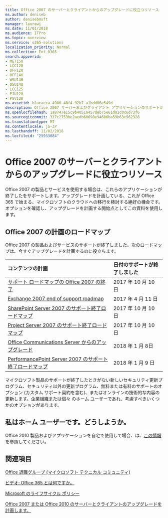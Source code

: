 ```yaml
---
title: Office 2007 のサーバーとクライアントからのアップグレードに役立つリソース
ms.author: deniseb
author: denisebmsft
manager: laurawi
ms.date: 11/01/2018
ms.audience: ITPro
ms.topic: overview
ms.service: o365-solutions
localization_priority: Normal
ms.collection: Ent_O365
search.appverid:
- MET150
- LCC120
- OFF120
- OFF140
- WSU140
- OSU140
- LCC125
- PJU120
- PSV120
ms.assetid: b2acaeca-4986-40f4-92b7-a1bdd06e549d
description: Office 2007 サーバーおよびクライアント アプリケーションのサポートがすぐに終了して、カスタム サポート契約をご利用いただけません。今すぐアップグレードの計画を開始するのにには、この資料を使用します。
ms.openlocfilehash: 1a8747e15c9b4051a457deb75e61d02c0c6d73f6
ms.sourcegitcommit: 317c2753be2aedb60698e94606ba59b63c962328
ms.translationtype: MT
ms.contentlocale: ja-JP
ms.lasthandoff: 11/02/2018
ms.locfileid: "25933084"
---
```

# <a name="resources-to-help-you-upgrade-from-office-2007-servers-and-clients"></a>Office 2007 のサーバーとクライアントからのアップグレードに役立つリソース

Office 2007 の製品とサービスを使用する場合は、これらのアプリケーションが終了したをサポートします。アップグレードを計画している、これが Office 365 で始まる、マイクロソフトのクラウドへの移行を検討する絶好の機会です。オプションを確認し、アップグレードを計画する開始点としてこの資料を使用します。
      
## <a name="office-2007-planning-roadmaps"></a>Office 2007 の計画のロードマップ
  
Office 2007 の製品およびサービスのサポートが終了しました。次のロードマップは、今すぐアップグレードを計画するのに役立ちます。

|**コンテンツの計画**|**日付のサポートが終了しました**|
|:-----|:-----|
|[サポート ロードマップの Office 2007 の終了](https://docs.microsoft.com/DeployOffice/office-2007-end-support-roadmap) <br/> |2017 年 10 月 10 日  <br/> |
|[Exchange 2007 end of support roadmap](exchange-2007-end-of-support.md) <br/> |2017 年 4 月 11 日  <br/> |
|[SharePoint Server 2007 のサポート終了ロードマップ](sharepoint-2007-end-of-support.md) <br/> |2017 年 10 月 10 日  <br/> |
|[Project Server 2007 のサポート終了ロードマップ](project-server-2007-end-of-support.md) <br/> |2017 年 10 月 10 日  <br/> |
|[Office Communications Server からのアップグレード](https://docs.microsoft.com/SkypeForBusiness/plan-your-deployment/upgrade) <br/> |2018 年 1 月 8日  <br/> |
|[PerformancePoint Server 2007 のサポート終了ロードマップ](pps-2007-end-of-support.md) <br/> |2018 年 1 月 9 日  <br/> |
   
マイクロソフト製品のサポートが終了したときがない新しいセキュリティ更新プログラム、セキュリティ以外の更新プログラム、無料または有料のサポートのオプション (カスタム サポート契約を含む)、またはオンラインの技術的な内容の更新します。企業組織または個々 のホーム ユーザーであれ、考慮すべきいくつかのオプションがあります。

## <a name="im-a-home-user-what-do-i-do"></a>私はホーム ユーザーです。どうしようか。

Office 2010 製品およびアプリケーションを自宅で使用して場合、は、[この情報](plan-upgrade-previous-versions-office.md#im-a-home-user-what-do-i-do)を参照してください。
     
## <a name="related-topics"></a>関連項目

[Office 退職グループ (マイクロソフト テクニカル コミュニティ)](https://go.microsoft.com/fwlink/?linkid=842065)
  
[ビデオ: Office 365 とは何ですか。](https://support.office.com/article/847caf12-2589-452c-8aca-1c009797678b.aspx)
  
[Microsoft のライフサイクル ポリシー](https://go.microsoft.com/fwlink/?linkid=865200)

[Office 2007 または Office 2010 のサーバーとクライアントのアップグレードを計画します。](plan-upgrade-previous-versions-office.md)
  

